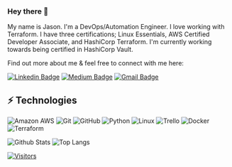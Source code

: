 <!-- LUIT GitHub Profile Template -->

<!-- Keep "Hi there" or replace it with a greeting of your own! -->

### Hey there 👋

<!-- Introduce yourself and give a brief introduction about yourself here.  Also include what tech you're interested in and what you are currently learning -->
My name is Jason. I'm a DevOps/Automation Engineer. I love working with Terraform. I have three certifications; Linux Essentials, AWS Certified Developer Associate, and HashiCorp Terraform. I'm currently working towards being certified in HashiCorp Vault.

Find out more about me & feel free to connect with me here:

<!-- Replace the fields below with the information requested. Remember to remove the encapsulating <> characters. For spaces in names, use %20 (e.g. Broadus%20Palmer) -->

[![Linkedin Badge](https://img.shields.io/badge/-Jason%20Wood-blue?style=flat-square&logo=Linkedin&logoColor=white&link=https://www.linkedin.com/in/jwood9799/)](https://www.linkedin.com/in/jwood9799/)
[![Medium Badge](https://img.shields.io/badge/-Jason%20Wood-12100E?style=flat-square&logo=medium&logoColor=white&link=https://medium.com/@jwood9799)](https://medium.com/@jwood9799)
[![Gmail Badge](https://img.shields.io/badge/-Jason%20Wood-c14438?style=flat-square&logo=Gmail&logoColor=white&link=mailto:jwood9799@gmail.com)](mailto:jwood9799@gmail.com)

## ⚡ Technologies

<!-- Check out the Badges folder for more badges -->

![Amazon AWS](https://img.shields.io/badge/Amazon%20AWS-232F3E?style=flat-square&logo=amazon-aws)
![Git](https://img.shields.io/badge/-Git-black?style=flat-square&logo=git)
![GitHub](https://img.shields.io/badge/-GitHub-181717?style=flat-square&logo=github)
![Python](https://img.shields.io/badge/-Python-black?style=flat-square&logo=Python)
![Linux](https://img.shields.io/badge/Linux-FCC624?style=flat-square&logo=linux&logoColor=black)
![Trello](https://img.shields.io/badge/Trello-%23026AA7.svg?style=flat-square&logo=Trello&logoColor=white)
![Docker](https://img.shields.io/badge/docker-%230db7ed.svg?style=for-the-badge&logo=docker&logoColor=white)
![Terraform](https://img.shields.io/badge/terraform-%235835CC.svg?style=for-the-badge&logo=terraform&logoColor=white)

<!-- Replace the fields below with the information requested. Remember to remove the encapsulating <> characters. -->

![Github Stats](https://github-readme-stats.vercel.app/api?username=jwood9799&count_private=true&show_icons=true&include_all_commits=true)
![Top Langs](https://github-readme-stats.vercel.app/api/top-langs/?username=jwood9799&hide=TeX&layout=compact)


[![Visitors](https://api.visitorbadge.io/api/visitors?path=jwood9799%2Fjwood9799&label=VISITORS&countColor=%23263759)](https://visitorbadge.io/status?path=jwood9799%2Fjwood9799)

